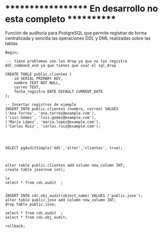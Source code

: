 # ***************** En desarrollo no esta completo **********

Función de auditoría para PostgreSQL  que permite registrar de forma centralizada y sencilla las operaciones DDL y DML realizadas sobre las tablas.

```
Begin;

--- tiene problemas con los drop ya que no los registra  ddl_command_end ya que tienes que usar el sql_drop

CREATE TABLE public.clientes (
    id SERIAL PRIMARY KEY,
    nombre TEXT NOT NULL,
    correo TEXT,
    fecha_registro DATE DEFAULT CURRENT_DATE
);

-- Insertar registros de ejemplo
INSERT INTO public.clientes (nombre, correo) VALUES
('Ana Torres', 'ana.torres@example.com'),
('Luis Gómez', 'luis.gomez@example.com'),
('María López', 'maria.lopez@example.com'),
('Carlos Ruiz', 'carlos.ruiz@example.com');




SELECT pgAuditSimple('ddl','alter','clientes', true);



alter table public.clientes add column new_column INT;
create table jose(num int);

\x
select * from cdc.audit  ;


INSERT INTO cdc.obj_audit(object_name) VALUES ('public.jose');
alter table public.jose add column new_column INT;
drop table public.jose;

select * from cdc.audit  ;
select * from cdc.obj_audit;

rollback;
```

